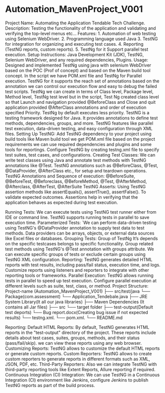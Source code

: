 # Automation_MavenProject_V001

Project Name: Automating the Application Tendable Tech Challenge.
Description: Testing the functionality of the application and validating and verifying the top-level menus etc... 
Features:
                  1.    Automation of web testing using Selenium WebDriver.
                  2.    Programming language used Java
                  3.   TestNG for integration for organizing and executing test cases.
                  4.  Reporting (TestNG reports, custom reports).
                  5.   TestNg for it Support parallel test execution.
Setup Instructions:
                      Java Development Kit (JDK), TestNG, Selenium WebDriver, and any required dependencies, Plugins.
Usage:
                      Designed and implemented TestNg using java with selenium WebDriver based on the POC (Prof of concept) and based on the Maven build tool concept.
In the script we have POM.xml file and TestNg for Parallel execution. TestNG for it supports the reach set of annotations based on the annotation we can control our execution flow and easy to debug the failed test scripts. TestNg we can create in terms of Class level, Package level, Method level, TestNg test level but in the script, Test Ng created class level so that Launch and navigation provided @BeforeClass and Close and quit application provided @AfterClass annotations and order of execution specified Priority. TestNg by default executes less priority. 
TestNG is a testing framework designed for Java.
It provides annotations to define test methods, dependencies, groups, and more.
TestNG features like parallel test execution, data-driven testing, and easy configuration through XML files.
Setting Up TestNG:
Add TestNG dependency to your project using build tools like Maven build tool we get POM.xml file based on the project requirements we can use required dependencies and plugins and some tools for reportings.
Configure TestNG by creating testng.xml file to specify test suites, test cases, and configurations.
Creating Test Classes:
We can write test classes using Java and annotate test methods with TestNG annotations like @Test.
TestNG annotations such as @BeforeClass, @Test, @DataProvider, @AfterClass etc., for setup and teardown operations.
TestNG Annotations and Sequence of execution:
   @BeforeSuite, @BeforeTest, @Beforeclass, @BeforeMethod, @Test, @AfterMethod, @Afterclass, @AfterTest,
@AfterSuite
TestNG Asserts:
Using TestNG assertion methods like assertEquals(), assertTrue(), assertFalse(). To validate expected outcomes.
Assertions help in verifying that the application behaves as expected during test execution.

Running Tests:
We can execute tests using TestNG test runner either from IDE or command line.
TestNG supports running tests in parallel to save execution time.
Parameterized Tests:
`We can perform data-driven testing using TestNG's @DataProvider annotation to supply test data to test methods.
Data providers can be arrays, objects, or external data sources like Excel files or databases.
Grouping Tests:
Group of TestNg It’s depends on the specific testcases belongs to specific functionality. Group related test methods using TestNG's @Test annotation with groups attribute.
We can execute specific groups of tests or exclude certain groups using TestNG XML configuration.
Reporting:
TestNG generates detailed HTML reports with test results, including pass/fail status, execution time, and logs.
Customize reports using listeners and reporters to integrate with other reporting tools or frameworks.
Parallel Execution:
TestNG allows running tests in parallel to speed up test execution.
Configure parallel execution at different levels such as suite, test, class, or method.
Project Structure:
          Project-name (Automation_MavenProject_V001)
          ├── src/test/java
                └──  Package(com.assessment)
                └──   Application_Tendebale.java 
          ├── JRE System Library(It all our java libraries)
          ├── Maven Dependencies (It contains all Jar files)
          ├── src
                └── target folder
          ├── test-output(Default test deports)
                └──  Bug report.docx(Creating bug issue if not expected results)
                └──  testng.xml.
                └──  pom.xml.
                └── README.md
                   
Reporting:
Default HTML Reports:
By default, TestNG generates HTML reports in the "test-output" directory of the project.
These reports include details about test cases, suites, groups, methods, and their status (pass/fail/skip).
we can view these reports using any web browser.
      Customizing Reports:
       TestNG allows to customize the default HTML reports or generate custom reports.
      Custom Reporters:
        TestNG allows to create custom reporters to generate reports in different formats such as XML, JSON, PDF, etc.
      Third-Party Reporters:
         Also we can integrate TestNG with third-party reporting tools like Extent Reports, Allure reporting if required.  
Continuous Integration (CI) Integration:
We can use TestNG in a Continuous Integration (CI) environment like Jenkins, configure Jenkins to publish TestNG reports as part of the build process.
